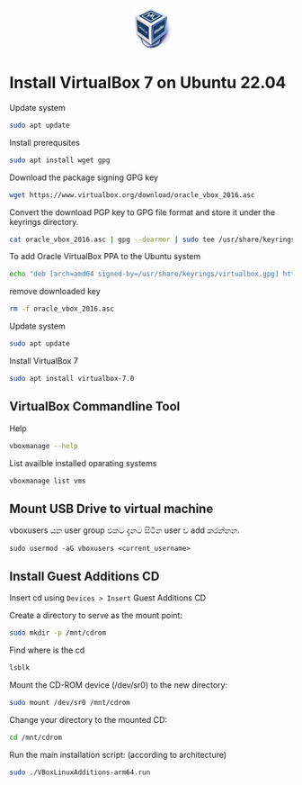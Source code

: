 <p align="center">
  <img src="../images/virtualbox-logo.png" />
</p>

# Install VirtualBox 7 on Ubuntu 22.04

Update system

```bash
sudo apt update
```

Install prerequsites

```bash
sudo apt install wget gpg
```

Download the package signing GPG key

```bash
wget https://www.virtualbox.org/download/oracle_vbox_2016.asc
```

Convert the download PGP key to GPG file format and store it under the keyrings directory.

```bash
cat oracle_vbox_2016.asc | gpg --dearmor | sudo tee /usr/share/keyrings/virtualbox.gpg > /dev/null 2>&1
```

To add Oracle VirtualBox PPA to the Ubuntu system

```bash
echo "deb [arch=amd64 signed-by=/usr/share/keyrings/virtualbox.gpg] https://download.virtualbox.org/virtualbox/debian jammy contrib" | sudo tee /etc/apt/sources.list.d/virtualbox.list
```

remove downloaded key

```bash
rm -f oracle_vbox_2016.asc
```

Update system

```bash
sudo apt update
```

Install VirtualBox 7

```bash
sudo apt install virtualbox-7.0
```

## VirtualBox Commandline Tool

Help

```bash
vboxmanage --help
```

List availble installed oparating systems

```bash
vboxmanage list vms
```

## Mount USB Drive to virtual machine

vboxusers යන user group එකට දැනට සිටින user ව add කරන්නන.
```
sudo usermod -aG vboxusers <current_username>

```

## Install Guest Additions CD
Insert cd using `Devices > Insert` Guest Additions CD

Create a directory to serve as the mount point:
```bash
sudo mkdir -p /mnt/cdrom
```

Find where is the cd
```bash
lsblk
```

Mount the CD-ROM device (/dev/sr0) to the new directory:
```bash
sudo mount /dev/sr0 /mnt/cdrom
```

Change your directory to the mounted CD:
```bash
cd /mnt/cdrom
```

Run the main installation script: (according to architecture)
```bash
sudo ./VBoxLinuxAdditions-arm64.run
```



